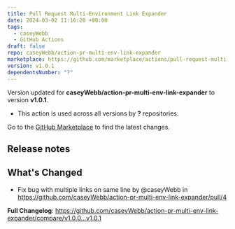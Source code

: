 ```yaml
---
title: Pull Request Multi-Environment Link Expander
date: 2024-03-02 11:16:20 +00:00
tags:
  - caseyWebb
  - GitHub Actions
draft: false
repo: caseyWebb/action-pr-multi-env-link-expander
marketplace: https://github.com/marketplace/actions/pull-request-multi-environment-link-expander
version: v1.0.1
dependentsNumber: "?"
---
```



Version updated for **caseyWebb/action-pr-multi-env-link-expander** to version **v1.0.1**.
- This action is used across all versions by **?** repositories.

Go to the [GitHub Marketplace](https://github.com/marketplace/actions/pull-request-multi-environment-link-expander) to find the latest changes.

## Release notes

## What's Changed
* Fix bug with multiple links on same line by @caseyWebb in https://github.com/caseyWebb/action-pr-multi-env-link-expander/pull/4


**Full Changelog**: https://github.com/caseyWebb/action-pr-multi-env-link-expander/compare/v1.0.0...v1.0.1
